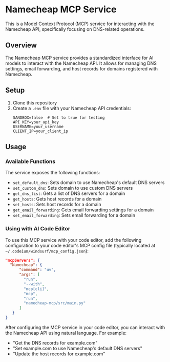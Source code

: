 # Namecheap MCP Service

This is a Model Context Protocol (MCP) service for interacting with the Namecheap API, specifically focusing on DNS-related operations.

## Overview

The Namecheap MCP service provides a standardized interface for AI models to interact with the Namecheap API. It allows for managing DNS settings, email forwarding, and host records for domains registered with Namecheap.

## Setup

1. Clone this repository
2. Create a `.env` file with your Namecheap API credentials:
   ```
   SANDBOX=false  # Set to true for testing
   API_KEY=your_api_key
   USERNAME=your_username
   CLIENT_IP=your_client_ip
   ```

## Usage

### Available Functions

The service exposes the following functions:

- `set_default_dns`: Sets domain to use Namecheap's default DNS servers
- `set_custom_dns`: Sets domain to use custom DNS servers
- `get_dns_list`: Gets a list of DNS servers for a domain
- `get_hosts`: Gets host records for a domain
- `set_hosts`: Sets host records for a domain
- `get_email_forwarding`: Gets email forwarding settings for a domain
- `set_email_forwarding`: Sets email forwarding for a domain

### Using with AI Code Editor

To use this MCP service with your code editor, add the following configuration to your code editor's MCP config file (typically located at `~/.codeium/windsurf/mcp_config.json`):

```json
"mcpServers": {
  "Namecheap": {
      "command": "uv",
      "args": [
        "run",
        "--with",
        "mcp[cli]",
        "mcp",
        "run",
        "namecheap-mcp/src/main.py"
      ]
   }
}
```

After configuring the MCP service in your code editor, you can interact with the Namecheap API using natural language. For example:

- "Get the DNS records for example.com"
- "Set example.com to use Namecheap's default DNS servers"
- "Update the host records for example.com"